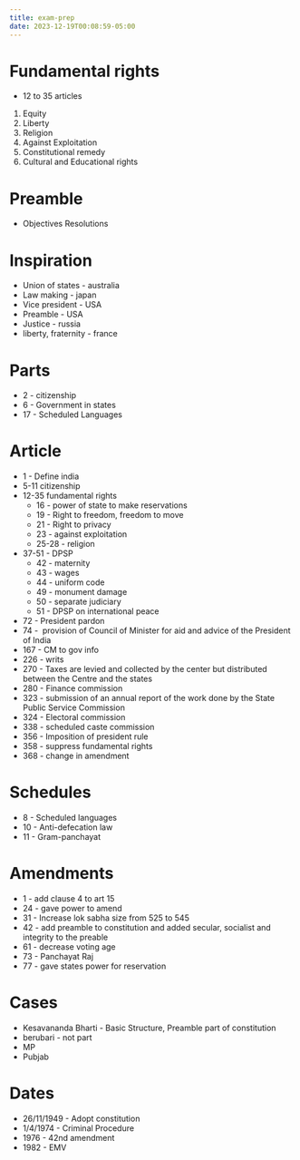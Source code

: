 ```yaml
---
title: exam-prep
date: 2023-12-19T00:08:59-05:00
---
```


# Fundamental rights
- 12 to 35 articles

1. Equity
2. Liberty
3. Religion
4. Against Exploitation
5. Constitutional remedy
6. Cultural and Educational rights

# Preamble
- Objectives Resolutions

# Inspiration
- Union of states - australia
- Law making - japan 
- Vice president - USA
- Preamble - USA
- Justice - russia
- liberty, fraternity - france

# Parts
- 2 - citizenship
- 6 - Government in states
- 17 - Scheduled Languages


# Article
- 1 - Define india
- 5-11 citizenship
- 12-35 fundamental rights
	- 16 - power of state to  make reservations
	- 19 - Right to freedom, freedom to move
	- 21 - Right to privacy
	- 23 - against exploitation
	- 25-28 - religion
 - 37-51 - DPSP
	 - 42 - maternity
	 - 43 - wages
	- 44 - uniform code
	- 49 - monument damage
	- 50 - separate judiciary
	- 51 - DPSP on international peace
- 72 - President pardon
- 74 -  provision of Council of Minister for aid and advice of the President of India
- 167 - CM to gov info
- 226 - writs
- 270 - Taxes are levied and collected by the center but distributed between the Centre and the states
- 280 - Finance commission
- 323 - submission of an annual report of the work done by the State Public Service Commission
- 324 - Electoral commission
- 338 - scheduled caste commission
- 356 - Imposition of president rule
- 358 - suppress fundamental rights
- 368 - change in amendment


# Schedules
- 8 - Scheduled languages
- 10 - Anti-defecation law
- 11 - Gram-panchayat

# Amendments
- 1 - add clause 4 to art 15
- 24 - gave power to amend
- 31 - Increase lok sabha size from 525 to 545
- 42 - add preamble to constitution and added secular, socialist and integrity to the preable
- 61 - decrease voting age 
- 73 - Panchayat Raj
- 77 - gave states power for reservation


# Cases
- Kesavananda Bharti - Basic Structure, Preamble part of constitution
- berubari - not part
- MP
- Pubjab


# Dates
- 26/11/1949 - Adopt constitution
- 1/4/1974 - Criminal Procedure
- 1976 - 42nd amendment
- 1982 - EMV